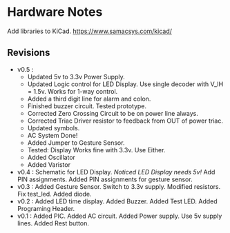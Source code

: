 
# Hardware Notes

Add libraries to KiCad. <https://www.samacsys.com/kicad/>

## Revisions

- v0.5 :
  - Updated 5v to 3.3v Power Supply.
  - Updated Logic control for LED Display.
    Use single decoder with V_IH = 1.5v. Works for 1-way control.
  - Added a third digit line for alarm and colon.
  - Finished buzzer circuit. Tested prototype.
  - Corrected Zero Crossing Circuit to be on power line always.
  - Corrected Triac Driver resistor to feedback from OUT of power triac.
  - Updated symbols.
  - AC System Done!
  - Added Jumper to Gesture Sensor.
  - Tested: Display Works fine with 3.3v. Use Either.
  - Added Oscillator
  - Added Varistor
- v0.4 :
	Schematic for LED Display.
	*Noticed LED Display needs 5v!*
	Add PIN assignments.
	Added PIN assignments for gesture sensor.
- v0.3 :
	Added Gesture Sensor.
	Switch to 3.3v supply. Modified resistors.
	Fix test_led. Added diode.
- v0.2 :
    Added LED time display.
	Added Buzzer.
	Added Test LED.
	Added Programing Header.
- v0.1 :
    Added PIC.
	Added AC circuit.
	Added Power supply. Use 5v supply lines.
	Added Rest button.